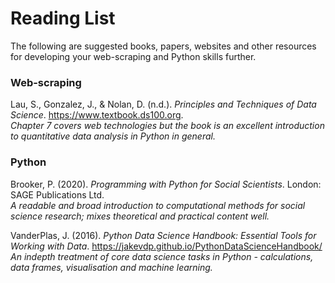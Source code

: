 # Reading List

The following are suggested books, papers, websites and other resources for developing your web-scraping and Python skills further.

### Web-scraping

Lau, S., Gonzalez, J., & Nolan, D. (n.d.). *Principles and Techniques of Data Science*. <a href="https://www.textbook.ds100.org" target=_blank>https://www.textbook.ds100.org</a>. <br>
*Chapter 7 covers web technologies but the book is an excellent introduction to quantitative data analysis in Python in general.*

### Python

Brooker, P. (2020). *Programming with Python for Social Scientists*. London: SAGE Publications Ltd. <br>
*A readable and broad introduction to computational methods for social science research; mixes theoretical and practical content well.*

VanderPlas, J. (2016). *Python Data Science Handbook: Essential Tools for Working with Data*. <a href="https://jakevdp.github.io/PythonDataScienceHandbook/" target=_blank>https://jakevdp.github.io/PythonDataScienceHandbook/</a> <br>
*An indepth treatment of core data science tasks in Python - calculations, data frames, visualisation and machine learning.*

